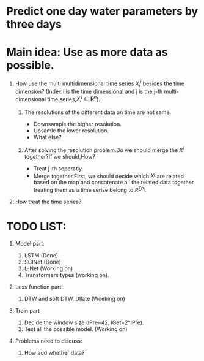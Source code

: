 # Predict one day water parameters by three days

# Main idea: Use as more data as possible.
1. How use the multi multidimensional time series $X_i^j$ besides the time dimension?
(Index i is the time dimensional and j is the j-th multi-dimensional time series,$X_i^j \in \mathbf{R}^{n}$).
    1. The resolutions of the different data on time are not same.
        * Downsample the higher resolution.
        * Upsamle the lower resolution.
        * What else?

    2. After solving the resolution problem.Do we should merge the $X^j$ together?If we should,How?
        * Treat j-th seperatly.
        * Merge together.First, we should decide which $X^j$ are related based on the map and concatenate all the related data together treating them as a time serise belong to $R^{\sum n_{i}}$.
        
2. How treat the time series? 

# TODO LIST:
1. Model part:
    1. LSTM (Done)
    2. SCINet (Done)
    3. L-Net (Working on)
    4. Transformers types (working on).

2. Loss function part:
    1. DTW and soft DTW, DIlate (Woeking on)

3. Train part
    1. Decide the window size (lPre=42, lGet=2*lPre).
    2. Test all the possible model. (Working on)

4. Problems need to discuss:
    1. How add whether data?
